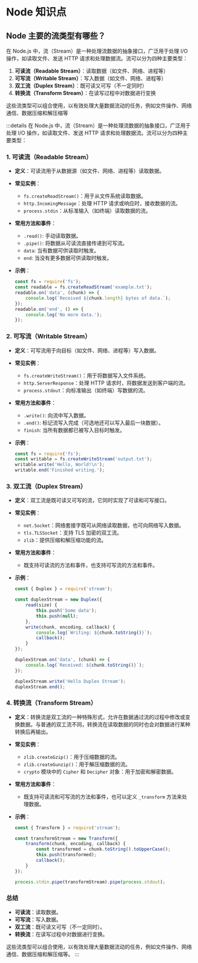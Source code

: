 # Node 知识点

## Node 主要的流类型有哪些？

在 Node.js 中，流（Stream）是一种处理流数据的抽象接口，广泛用于处理 I/O 操作，如读取文件、发送 HTTP 请求和处理数据流。流可以分为四种主要类型：

1. **可读流（Readable Stream）**：读取数据（如文件、网络、进程等）
2. **可写流（Writable Stream）**：写入数据（如文件、网络、进程等）
3. **双工流（Duplex Stream）**：既可读又可写（不一定同时）
4. **转换流（Transform Stream）**：在读写过程中对数据进行变换

这些流类型可以组合使用，以有效处理大量数据流动的任务，例如文件操作、网络通信、数据压缩和解压缩等

:::details
在 Node.js 中，流（Stream）是一种处理流数据的抽象接口，广泛用于处理 I/O 操作，如读取文件、发送 HTTP 请求和处理数据流。流可以分为四种主要类型：

### 1. **可读流（Readable Stream）**

-   **定义**：可读流用于从数据源（如文件、网络、进程等）读取数据。
-   **常见实例**：

    -   `fs.createReadStream()`：用于从文件系统读取数据。
    -   `http.IncomingMessage`：处理 HTTP 请求或响应时，接收数据的流。
    -   `process.stdin`：从标准输入（如终端）读取数据的流。

-   **常用方法和事件**：

    -   `.read()`: 手动读取数据。
    -   `.pipe()`: 将数据从可读流直接传递到可写流。
    -   `data`: 当有数据可供读取时触发。
    -   `end`: 当没有更多数据可供读取时触发。

-   **示例**：
    ```javascript
    const fs = require('fs');
    const readable = fs.createReadStream('example.txt');
    readable.on('data', (chunk) => {
        console.log(`Received ${chunk.length} bytes of data.`);
    });
    readable.on('end', () => {
        console.log('No more data.');
    });
    ```

### 2. **可写流（Writable Stream）**

-   **定义**：可写流用于向目标（如文件、网络、进程等）写入数据。
-   **常见实例**：

    -   `fs.createWriteStream()`：用于将数据写入文件系统。
    -   `http.ServerResponse`：处理 HTTP 请求时，将数据发送到客户端的流。
    -   `process.stdout`：向标准输出（如终端）写数据的流。

-   **常用方法和事件**：

    -   `.write()`: 向流中写入数据。
    -   `.end()`: 标记流写入完成（可选地还可以写入最后一块数据）。
    -   `finish`: 当所有数据都已被写入目标时触发。

-   **示例**：
    ```javascript
    const fs = require('fs');
    const writable = fs.createWriteStream('output.txt');
    writable.write('Hello, World!\n');
    writable.end('Finished writing.');
    ```

### 3. **双工流（Duplex Stream）**

-   **定义**：双工流是既可读又可写的流，它同时实现了可读和可写接口。
-   **常见实例**：

    -   `net.Socket`：网络套接字既可从网络读取数据，也可向网络写入数据。
    -   `tls.TLSSocket`：支持 TLS 加密的双工流。
    -   `zlib`：提供压缩和解压缩功能的流。

-   **常用方法和事件**：

    -   既支持可读流的方法和事件，也支持可写流的方法和事件。

-   **示例**：

    ```javascript
    const { Duplex } = require('stream');

    const duplexStream = new Duplex({
        read(size) {
            this.push('Some data');
            this.push(null);
        },
        write(chunk, encoding, callback) {
            console.log(`Writing: ${chunk.toString()}`);
            callback();
        }
    });

    duplexStream.on('data', (chunk) => {
        console.log(`Received: ${chunk.toString()}`);
    });

    duplexStream.write('Hello Duplex Stream');
    duplexStream.end();
    ```

### 4. **转换流（Transform Stream）**

-   **定义**：转换流是双工流的一种特殊形式，允许在数据通过流的过程中修改或变换数据。与普通的双工流不同，转换流在读取数据的同时也会对数据进行某种转换后再输出。
-   **常见实例**：

    -   `zlib.createGzip()`：用于压缩数据的流。
    -   `zlib.createGunzip()`：用于解压缩数据的流。
    -   `crypto` 模块中的 `Cipher` 和 `Decipher` 对象：用于加密和解密数据。

-   **常用方法和事件**：

    -   既支持可读流和可写流的方法和事件，也可以定义 `_transform` 方法来处理数据。

-   **示例**：

    ```javascript
    const { Transform } = require('stream');

    const transformStream = new Transform({
        transform(chunk, encoding, callback) {
            const transformed = chunk.toString().toUpperCase();
            this.push(transformed);
            callback();
        }
    });

    process.stdin.pipe(transformStream).pipe(process.stdout);
    ```

### 总结

-   **可读流**：读取数据。
-   **可写流**：写入数据。
-   **双工流**：既可读又可写（不一定同时）。
-   **转换流**：在读写过程中对数据进行变换。

这些流类型可以组合使用，以有效处理大量数据流动的任务，例如文件操作、网络通信、数据压缩和解压缩等。
:::
